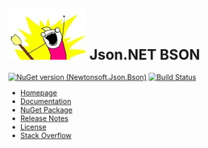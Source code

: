 # ![Logo](Doc/logo.jpg) Json.NET BSON

[![NuGet version (Newtonsoft.Json.Bson)](https://img.shields.io/nuget/v/Newtonsoft.Json.Bson.svg?style=flat-square)](https://www.nuget.org/packages/Newtonsoft.Json.Bson/)
[![Build Status](https://dev.azure.com/jamesnk/Public/_apis/build/status/JamesNK.Newtonsoft.Json.Bson?branchName=master)](https://dev.azure.com/jamesnk/Public/_build/latest?definitionId=9)

- [Homepage](https://www.newtonsoft.com/json)
- [Documentation](https://www.newtonsoft.com/json/help)
- [NuGet Package](https://www.nuget.org/packages/Newtonsoft.Json.Bson)
- [Release Notes](https://github.com/JamesNK/Newtonsoft.Json.Bson/releases)
- [License](LICENSE.md)
- [Stack Overflow](https://stackoverflow.com/questions/tagged/json.net)
